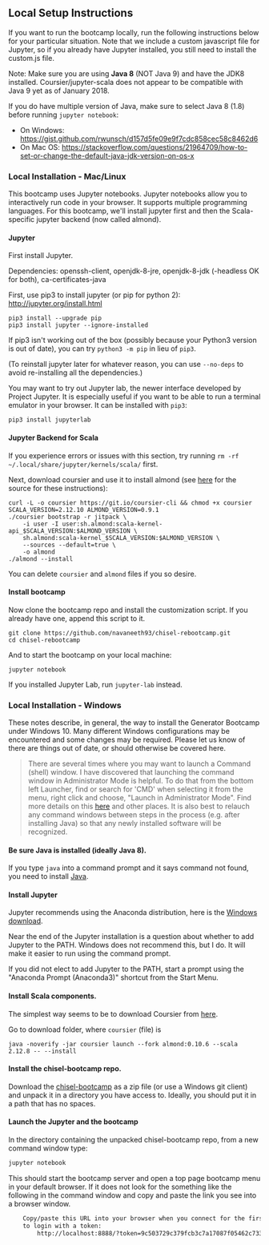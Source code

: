 ## Local Setup Instructions

If you want to run the bootcamp locally, run the following instructions below for your particular situation.
Note that we include a custom javascript file for Jupyter, so if you already have Jupyter installed, you still need to install the custom.js file.

Note: Make sure you are using **Java 8** (NOT Java 9) and have the JDK8 installed. Coursier/jupyter-scala does not appear to be compatible with Java 9 yet as of January 2018.

If you do have multiple version of Java, make sure to select Java 8 (1.8) before running `jupyter notebook`:

* On Windows: https://gist.github.com/rwunsch/d157d5fe09e9f7cdc858cec58c8462d6
* On Mac OS: https://stackoverflow.com/questions/21964709/how-to-set-or-change-the-default-java-jdk-version-on-os-x

### Local Installation - Mac/Linux

This bootcamp uses Jupyter notebooks.
Jupyter notebooks allow you to interactively run code in your browser.
It supports multiple programming languages.
For this bootcamp, we'll install jupyter first and then the Scala-specific jupyter backend (now called almond).


#### Jupyter
First install Jupyter.

Dependencies: openssh-client, openjdk-8-jre, openjdk-8-jdk (-headless OK for both),  ca-certificates-java

First, use pip3 to install jupyter (or pip for python 2): http://jupyter.org/install.html
```
pip3 install --upgrade pip
pip3 install jupyter --ignore-installed
```

If pip3 isn't working out of the box (possibly because your Python3 version is out of date), you can try `python3 -m pip` in lieu of `pip3`.

(To reinstall jupyter later for whatever reason, you can use `--no-deps` to avoid re-installing all the dependencies.)

You may want to try out Jupyter lab, the newer interface developed by Project Jupyter.
It is especially useful if you want to be able to run a terminal emulator in your browser.
It can be installed with `pip3`:
```
pip3 install jupyterlab
```

#### Jupyter Backend for Scala

If you experience errors or issues with this section, try running `rm -rf ~/.local/share/jupyter/kernels/scala/` first.

Next, download coursier and use it to install almond (see [here](https://almond.sh/docs/quick-start-install) for the source for these instructions):
```
curl -L -o coursier https://git.io/coursier-cli && chmod +x coursier
SCALA_VERSION=2.12.10 ALMOND_VERSION=0.9.1
./coursier bootstrap -r jitpack \
    -i user -I user:sh.almond:scala-kernel-api_$SCALA_VERSION:$ALMOND_VERSION \
    sh.almond:scala-kernel_$SCALA_VERSION:$ALMOND_VERSION \
    --sources --default=true \
    -o almond
./almond --install
```

You can delete `coursier` and `almond` files if you so desire.

#### Install bootcamp
Now clone the bootcamp repo and install the customization script.
If you already have one, append this script to it.

```
git clone https://github.com/navaneeth93/chisel-rebootcamp.git
cd chisel-rebootcamp
```

And to start the bootcamp on your local machine:
```
jupyter notebook
```

If you installed Jupyter Lab, run `jupyter-lab` instead.


### Local Installation - Windows

These notes describe, in general, the way to install the Generator Bootcamp under Windows 10.
Many different Windows configurations may be encountered and some changes may be required.
Please let us know of there are things out of date, or should otherwise be covered here.

>There are several times where you may want to launch a Command (shell) window.
I have discovered that launching the command window in Administrator Mode is helpful.
To do that from the bottom left Launcher, find or search for 'CMD' when selecting it from
the menu, right click and choose, "Launch in Administrator Mode".
Find more details on this [here](http://www.thewindowsclub.com/how-to-run-command-prompt-as-an-administrator)
and other places.
It is also best to relauch any command windows between steps in the process (e.g. after installing Java)
so that any newly installed software will be recognized.

#### Be sure Java is installed (ideally Java 8).
If you type `java` into a command prompt and it says command not found, you need to install
[Java](https://adoptopenjdk.net/installation.html).

#### Install Jupyter
Jupyter recommends using the Anaconda distribution, here is the
[Windows download](https://www.anaconda.com/download/#windows).

Near the end of the Jupyter installation is a question about whether to add Jupyter to the PATH.
Windows does not recommend this, but I do.  It will make it easier to run using the command prompt.

If you did not elect to add Jupyter to the PATH, start a prompt using the
"Anaconda Prompt (Anaconda3)" shortcut from the Start Menu.

#### Install Scala components.

The simplest way seems to be to download Coursier from [here](https://github.com/coursier/coursier/releases/download/v2.0.0-RC6-24/coursier).

Go to download folder, where `coursier` (file) is

```
java -noverify -jar coursier launch --fork almond:0.10.6 --scala 2.12.8 -- --install
```

#### Install the chisel-bootcamp repo.
Download the [chisel-bootcamp](https://github.com/navaneeth93/chisel-rebootcamp) as a zip file (or use a Windows git client)
and unpack it in a directory you have access to.
Ideally, you should put it in a path that has no spaces.

#### Launch the Jupyter and the bootcamp
In the directory containing the unpacked chisel-bootcamp repo, from a new command window type:
```bash
jupyter notebook
```
This should start the bootcamp server and open a top page bootcamp menu in your default browser.  If it does not
look for the something like the following in the command window and copy and paste the link you see into
a browser window.
```bash
    Copy/paste this URL into your browser when you connect for the first time,
    to login with a token:
        http://localhost:8888/?token=9c503729c379fcb3c7a17087f05462c733c1733eb8b31d07
```
